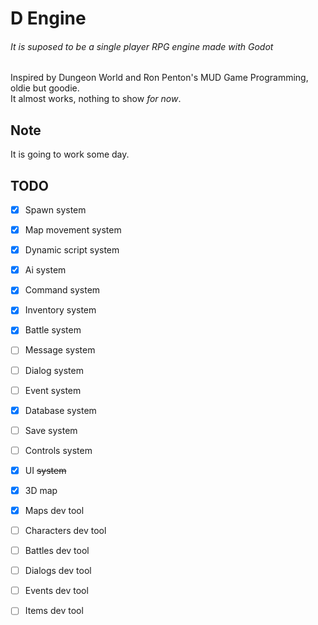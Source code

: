 # D Engine  
###### It is suposed to be a single player RPG engine made with Godot  
Inspired by Dungeon World and Ron Penton's MUD Game Programming, oldie but goodie.  
It almost works, nothing to show *for now*.  


## Note  
It is going to work some day.  


## TODO  
- [x] Spawn system  
- [x] Map movement system  
- [x] Dynamic script system  
- [x] Ai system  
- [x] Command system  
- [x] Inventory system  
- [x] Battle system  
- [ ] Message system  
- [ ] Dialog system
- [ ] Event system  
- [x] Database system  
- [ ] Save system  
- [ ] Controls system
- [x] UI ~~system~~  
- [x] 3D map  
- [x] Maps dev tool  
- [ ] Characters dev tool  
- [ ] Battles dev tool 
- [ ] Dialogs dev tool  
- [ ] Events dev tool  
- [ ] Items dev tool  

